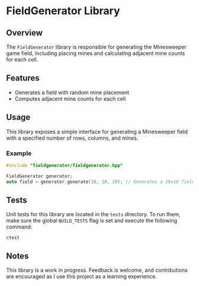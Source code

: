[comment]: <> (`libs/generator/readme.md`)
[comment]: <> (@author juscghwe https://github.com/juscghwe)
# FieldGenerator Library

## Overview
The `FieldGenerator` library is responsible for generating the Minesweeper game field, including placing mines and calculating adjacent mine counts for each cell.

## Features
- Generates a field with random mine placement
- Computes adjacent mine counts for each cell

## Usage
This library exposes a simple interface for generating a Minesweeper field with a specified number of rows, columns, and mines.

### Example
```cpp
#include "fieldgenerator/fieldgenerator.hpp"

FieldGenerator generator;
auto field = generator.generate(10, 10, 20); // Generates a 10x10 field with 20 mines
```

## Tests
Unit tests for this library are located in the `tests` directory. To run them, make sure the global `BUILD_TESTS` flag is set and execute the following command: 
```batch
ctest
```

## Notes
This library is a work in progress. Feedback is welcome, and contributions are encouraged as I use this project as a learning experience.